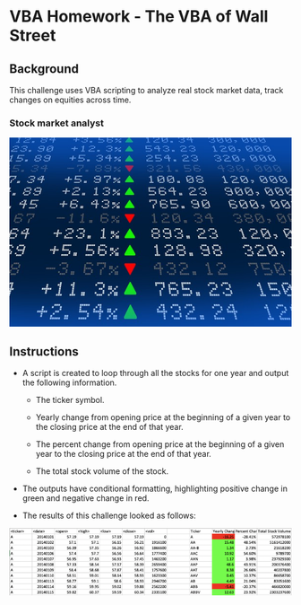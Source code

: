 # VBA Homework - The VBA of Wall Street

## Background

This challenge uses VBA scripting to analyze real stock market data, track changes on equities across time.

### Stock market analyst

![stock Market](Images/stockmarket.jpg)

## Instructions

* A script is created to loop through all the stocks for one year and output the following information.

  * The ticker symbol.

  * Yearly change from opening price at the beginning of a given year to the closing price at the end of that year.

  * The percent change from opening price at the beginning of a given year to the closing price at the end of that year.

  * The total stock volume of the stock.

* The outputs have conditional formatting, highlighting positive change in green and negative change in red.

* The results of this challenge looked as follows:

![moderate_solution](Images/moderate_solution.png)
